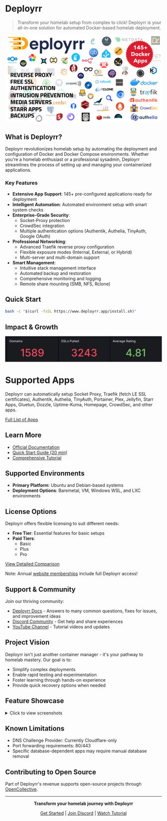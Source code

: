 # Deployrr

> Transform your homelab setup from complex to click! Deployrr is your all-in-one solution for automated Docker-based homelab deployment.

[![Apps Supported](images/v5/2025_07_29_deployrr_145.png)](APPS.md)

## What is Deployrr?

Deployrr revolutionizes homelab setup by automating the deployment and configuration of Docker and Docker Compose environments. Whether you're a homelab enthusiast or a professional sysadmin, Deployrr streamlines the process of setting up and managing your containerized applications.

### Key Features

- **Extensive App Support**: 145+ pre-configured applications ready for deployment
- **Intelligent Automation**: Automated environment setup with smart system checks
- **Enterprise-Grade Security**:
  - Socket-Proxy protection
  - CrowdSec integration
  - Multiple authentication options (Authentik, Authelia, TinyAuth, Google OAuth)
- **Professional Networking**:
  - Advanced Traefik reverse proxy configuration
  - Flexible exposure modes (Internal, External, or Hybrid)
  - Multi-server and multi-domain support
- **Smart Management**:
  - Intuitive stack management interface
  - Automated backup and restoration
  - Comprehensive monitoring and logging
  - Remote share mounting (SMB, NFS, Rclone)

## Quick Start

```bash
bash -c "$(curl -fsSL https://www.deployrr.app/install.sh)"
```

## Impact & Growth
![Deployrr Stats](images/v5/2025_07_29_deployrr_stats.png)

# Supported Apps
Deployrr can automatically setup Socket Proxy, Traefik (fetch LE SSL certificates), Authentik, Authelia, TinyAuth, Portainer, Plex, Jellyfin, Starr Apps, Gluetun, Dozzle, Uptime-Kuma, Homepage, CrowdSec, and other apps. 

[Full List of Apps](APPS.md)

## Learn More

- [Official Documentation](https://www.simplehomelab.com/deployrr/)
- [Quick Start Guide (20 min)](https://www.simplehomelab.com/go/deployarr-v5-intro/)
- [Comprehensive Tutorial](https://www.simplehomelab.com/go/deployarr-v5-detailed-guide/)

## Supported Environments

- **Primary Platform**: Ubuntu and Debian-based systems
- **Deployment Options**: Baremetal, VM, Windows WSL, and LXC environments

## License Options

Deployrr offers flexible licensing to suit different needs:

- **Free Tier**: Essential features for basic setups
- **Paid Tiers**: 
  - Basic
  - Plus
  - Pro
  
[View Detailed Comparison](https://www.simplehomelab.com/deployrr/pricing/)

Note: Annual [website memberships](https://www.simplehomelab.com/membership-account/join-the-geek-army/) include full Deployrr access!

## Support & Community

Join our thriving community:
- [Deployrr Docs](https://docs.deployrr.app) - Answers to many common questions, fixes for issues, and improvement ideas
- [Discord Community](https://www.simplehomelab.com/discord/) - Get help and share experiences
- [YouTube Channel](https://www.youtube.com/@Simple-Homelab) - Tutorial videos and updates

## Project Vision

Deployrr isn't just another container manager - it's your pathway to homelab mastery. Our goal is to:
- Simplify complex deployments
- Enable rapid testing and experimentation
- Foster learning through hands-on experience
- Provide quick recovery options when needed

## Feature Showcase

<details>
<summary>Click to view screenshots</summary>

#### Dashboard & Management
![Deployrr Dashboard](images/v5/11a%20Deployarr%20v5%20Deployarr%20Dashboard.png)
![Stack Manager](images/v5/13%20Deployarr%20v5%20Stack%20Manager.png)

#### Setup & Configuration
![System Checks](images/v5/02a%20system%20checks%20output.png)
![Security Options](images/v5/09%20Deployarr%20v5%20Security%20Options.png)

[View More Screenshots](#screenshots)
</details>

## Known Limitations

- DNS Challenge Provider: Currently Cloudflare-only
- Port forwarding requirements: 80/443
- Specific database-dependent apps may require manual database removal

## Contributing to Open Source

Part of Deployrr's revenue supports open-source projects through [OpenCollective](https://opencollective.com/deployrr).

---

<div align="center">

**Transform your homelab journey with Deployrr**

[Get Started](https://www.simplehomelab.com/deployrr/) | [Join Discord](https://www.simplehomelab.com/discord/) | [Watch Tutorial](https://www.simplehomelab.com/go/deployarr-v5-intro/)

</div>

